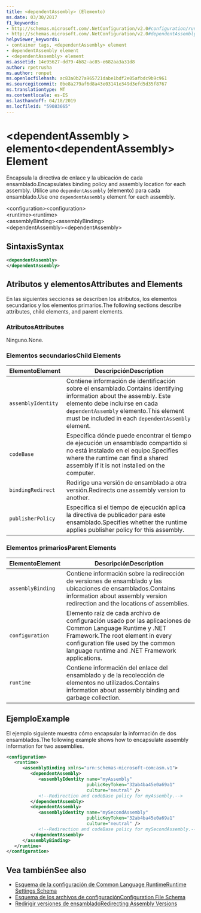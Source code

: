 ```yaml
---
title: <dependentAssembly> (Elemento)
ms.date: 03/30/2017
f1_keywords:
- http://schemas.microsoft.com/.NetConfiguration/v2.0#configuration/runtime/assemblyBinding/dependentAssembly
- http://schemas.microsoft.com/.NetConfiguration/v2.0#dependentAssembly
helpviewer_keywords:
- container tags, <dependentAssembly> element
- dependentAssembly element
- <dependentAssembly> element
ms.assetid: 14e95627-dd79-4b82-ac85-e682aa3a31d8
author: rpetrusha
ms.author: ronpet
ms.openlocfilehash: ac83a0b27a965721dabe1bdf2e05afbdc9b9c961
ms.sourcegitcommit: 0be8a279af6d8a43e03141e349d3efd5d35f8767
ms.translationtype: MT
ms.contentlocale: es-ES
ms.lasthandoff: 04/18/2019
ms.locfileid: "59083665"
---
```

# <a name="dependentassembly-element"></a><span data-ttu-id="4c640-102">\<dependentAssembly > elemento</span><span class="sxs-lookup"><span data-stu-id="4c640-102">\<dependentAssembly> Element</span></span>
<span data-ttu-id="4c640-103">Encapsula la directiva de enlace y la ubicación de cada ensamblado.</span><span class="sxs-lookup"><span data-stu-id="4c640-103">Encapsulates binding policy and assembly location for each assembly.</span></span> <span data-ttu-id="4c640-104">Utilice uno `dependentAssembly` (elemento) para cada ensamblado.</span><span class="sxs-lookup"><span data-stu-id="4c640-104">Use one `dependentAssembly` element for each assembly.</span></span>  
  
 <span data-ttu-id="4c640-105">\<configuration></span><span class="sxs-lookup"><span data-stu-id="4c640-105">\<configuration></span></span>  
<span data-ttu-id="4c640-106">\<runtime></span><span class="sxs-lookup"><span data-stu-id="4c640-106">\<runtime></span></span>  
<span data-ttu-id="4c640-107">\<assemblyBinding></span><span class="sxs-lookup"><span data-stu-id="4c640-107">\<assemblyBinding></span></span>  
<span data-ttu-id="4c640-108">\<dependentAssembly></span><span class="sxs-lookup"><span data-stu-id="4c640-108">\<dependentAssembly></span></span>  
  
## <a name="syntax"></a><span data-ttu-id="4c640-109">Sintaxis</span><span class="sxs-lookup"><span data-stu-id="4c640-109">Syntax</span></span>  
  
```xml  
<dependentAssembly>   
</dependentAssembly>  
```  
  
## <a name="attributes-and-elements"></a><span data-ttu-id="4c640-110">Atributos y elementos</span><span class="sxs-lookup"><span data-stu-id="4c640-110">Attributes and Elements</span></span>  
 <span data-ttu-id="4c640-111">En las siguientes secciones se describen los atributos, los elementos secundarios y los elementos primarios.</span><span class="sxs-lookup"><span data-stu-id="4c640-111">The following sections describe attributes, child elements, and parent elements.</span></span>  
  
### <a name="attributes"></a><span data-ttu-id="4c640-112">Atributos</span><span class="sxs-lookup"><span data-stu-id="4c640-112">Attributes</span></span>  
 <span data-ttu-id="4c640-113">Ninguno.</span><span class="sxs-lookup"><span data-stu-id="4c640-113">None.</span></span>  
  
### <a name="child-elements"></a><span data-ttu-id="4c640-114">Elementos secundarios</span><span class="sxs-lookup"><span data-stu-id="4c640-114">Child Elements</span></span>  
  
|<span data-ttu-id="4c640-115">Elemento</span><span class="sxs-lookup"><span data-stu-id="4c640-115">Element</span></span>|<span data-ttu-id="4c640-116">Descripción</span><span class="sxs-lookup"><span data-stu-id="4c640-116">Description</span></span>|  
|-------------|-----------------|  
|`assemblyIdentity`|<span data-ttu-id="4c640-117">Contiene información de identificación sobre el ensamblado.</span><span class="sxs-lookup"><span data-stu-id="4c640-117">Contains identifying information about the assembly.</span></span> <span data-ttu-id="4c640-118">Este elemento debe incluirse en cada `dependentAssembly` elemento.</span><span class="sxs-lookup"><span data-stu-id="4c640-118">This element must be included in each `dependentAssembly` element.</span></span>|  
|`codeBase`|<span data-ttu-id="4c640-119">Especifica dónde puede encontrar el tiempo de ejecución un ensamblado compartido si no está instalado en el equipo.</span><span class="sxs-lookup"><span data-stu-id="4c640-119">Specifies where the runtime can find a shared assembly if it is not installed on the computer.</span></span>|  
|`bindingRedirect`|<span data-ttu-id="4c640-120">Redirige una versión de ensamblado a otra versión.</span><span class="sxs-lookup"><span data-stu-id="4c640-120">Redirects one assembly version to another.</span></span>|  
|`publisherPolicy`|<span data-ttu-id="4c640-121">Especifica si el tiempo de ejecución aplica la directiva de publicador para este ensamblado.</span><span class="sxs-lookup"><span data-stu-id="4c640-121">Specifies whether the runtime applies publisher policy for this assembly.</span></span>|  
  
### <a name="parent-elements"></a><span data-ttu-id="4c640-122">Elementos primarios</span><span class="sxs-lookup"><span data-stu-id="4c640-122">Parent Elements</span></span>  
  
|<span data-ttu-id="4c640-123">Elemento</span><span class="sxs-lookup"><span data-stu-id="4c640-123">Element</span></span>|<span data-ttu-id="4c640-124">Descripción</span><span class="sxs-lookup"><span data-stu-id="4c640-124">Description</span></span>|  
|-------------|-----------------|  
|`assemblyBinding`|<span data-ttu-id="4c640-125">Contiene información sobre la redirección de versiones de ensamblado y las ubicaciones de ensamblados.</span><span class="sxs-lookup"><span data-stu-id="4c640-125">Contains information about assembly version redirection and the locations of assemblies.</span></span>|  
|`configuration`|<span data-ttu-id="4c640-126">Elemento raíz de cada archivo de configuración usado por las aplicaciones de Common Language Runtime y .NET Framework.</span><span class="sxs-lookup"><span data-stu-id="4c640-126">The root element in every configuration file used by the common language runtime and .NET Framework applications.</span></span>|  
|`runtime`|<span data-ttu-id="4c640-127">Contiene información del enlace del ensamblado y de la recolección de elementos no utilizados.</span><span class="sxs-lookup"><span data-stu-id="4c640-127">Contains information about assembly binding and garbage collection.</span></span>|  
  
## <a name="example"></a><span data-ttu-id="4c640-128">Ejemplo</span><span class="sxs-lookup"><span data-stu-id="4c640-128">Example</span></span>  
 <span data-ttu-id="4c640-129">El ejemplo siguiente muestra cómo encapsular la información de dos ensamblados.</span><span class="sxs-lookup"><span data-stu-id="4c640-129">The following example shows how to encapsulate assembly information for two assemblies.</span></span>  
  
```xml  
<configuration>  
   <runtime>  
      <assemblyBinding xmlns="urn:schemas-microsoft-com:asm.v1">  
         <dependentAssembly>  
            <assemblyIdentity name="myAssembly"  
                              publicKeyToken="32ab4ba45e0a69a1"  
                              culture="neutral" />  
            <!--Redirection and codeBase policy for myAssembly.-->  
         </dependentAssembly>  
         <dependentAssembly>  
            <assemblyIdentity name="mySecondAssembly"  
                              publicKeyToken="32ab4ba45e0a69a1"  
                              culture="neutral" />  
            <!--Redirection and codeBase policy for mySecondAssembly.-->  
         </dependentAssembly>  
      </assemblyBinding>  
   </runtime>  
</configuration>  
```  
  
## <a name="see-also"></a><span data-ttu-id="4c640-130">Vea también</span><span class="sxs-lookup"><span data-stu-id="4c640-130">See also</span></span>

- [<span data-ttu-id="4c640-131">Esquema de la configuración de Common Language Runtime</span><span class="sxs-lookup"><span data-stu-id="4c640-131">Runtime Settings Schema</span></span>](../../../../../docs/framework/configure-apps/file-schema/runtime/index.md)
- [<span data-ttu-id="4c640-132">Esquema de los archivos de configuración</span><span class="sxs-lookup"><span data-stu-id="4c640-132">Configuration File Schema</span></span>](../../../../../docs/framework/configure-apps/file-schema/index.md)
- [<span data-ttu-id="4c640-133">Redirigir versiones de ensamblado</span><span class="sxs-lookup"><span data-stu-id="4c640-133">Redirecting Assembly Versions</span></span>](../../../../../docs/framework/configure-apps/redirect-assembly-versions.md)
